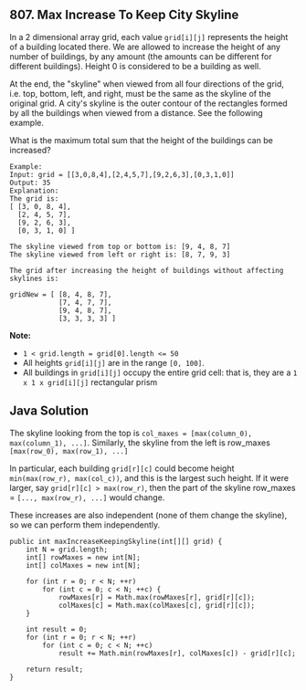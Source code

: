 ## 807. Max Increase To Keep City Skyline

In a 2 dimensional array grid, each value `grid[i][j]` represents the height of a building located there. We are allowed to increase the height of any number of buildings, by any amount (the amounts can be different for different buildings). Height 0 is considered to be a building as well. 

At the end, the "skyline" when viewed from all four directions of the grid, i.e. top, bottom, left, and right, must be the same as the skyline of the original grid. A city's skyline is the outer contour of the rectangles formed by all the buildings when viewed from a distance. See the following example.

What is the maximum total sum that the height of the buildings can be increased?

```
Example:
Input: grid = [[3,0,8,4],[2,4,5,7],[9,2,6,3],[0,3,1,0]]
Output: 35
Explanation: 
The grid is:
[ [3, 0, 8, 4], 
  [2, 4, 5, 7],
  [9, 2, 6, 3],
  [0, 3, 1, 0] ]

The skyline viewed from top or bottom is: [9, 4, 8, 7]
The skyline viewed from left or right is: [8, 7, 9, 3]

The grid after increasing the height of buildings without affecting skylines is:

gridNew = [ [8, 4, 8, 7],
            [7, 4, 7, 7],
            [9, 4, 8, 7],
            [3, 3, 3, 3] ]

```

**Note:**

* `1 < grid.length = grid[0].length <= 50`
* All heights `grid[i][j]` are in the range `[0, 100]`.
* All buildings in `grid[i][j]` occupy the entire grid cell: that is, they are a `1 x 1 x grid[i][j]` rectangular prism

## Java Solution

The skyline looking from the top is `col_maxes = [max(column_0), max(column_1), ...]`. Similarly, the skyline from the left is row_maxes `[max(row_0), max(row_1), ...]`

In particular, each building `grid[r][c]` could become height `min(max(row_r), max(col_c))`, and this is the largest such height. If it were larger, say `grid[r][c] > max(row_r)`, then the part of the skyline row_maxes = `[..., max(row_r), ...]` would change.

These increases are also independent (none of them change the skyline), so we can perform them independently.

```
public int maxIncreaseKeepingSkyline(int[][] grid) {
    int N = grid.length;
    int[] rowMaxes = new int[N];
    int[] colMaxes = new int[N];

    for (int r = 0; r < N; ++r)
        for (int c = 0; c < N; ++c) {
            rowMaxes[r] = Math.max(rowMaxes[r], grid[r][c]);
            colMaxes[c] = Math.max(colMaxes[c], grid[r][c]);
    }

    int result = 0;
    for (int r = 0; r < N; ++r)
        for (int c = 0; c < N; ++c)
            result += Math.min(rowMaxes[r], colMaxes[c]) - grid[r][c];

    return result;
}
```

